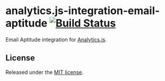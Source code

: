 # analytics.js-integration-email-aptitude [![Build Status][ci-badge]][ci-link]

Email Aptitude integration for [Analytics.js][].

## License

Released under the [MIT license](LICENSE).


[Analytics.js]: https://segment.com/docs/libraries/analytics.js/
[ci-link]: https://ci.segment.com/gh/segment-integrations/analytics.js-integration-email-aptitude
[ci-badge]: https://ci.segment.com/gh/segment-integrations/analytics.js-integration-email-aptitude.svg?style=svg&circle-token=b6dfd7a0d2d3f82f8cc804881d57e1500b34f969
